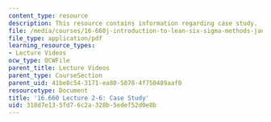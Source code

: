 ```yaml
---
content_type: resource
description: This resource contains information regarding case study.
file: /media/courses/16-660j-introduction-to-lean-six-sigma-methods-january-iap-2012/318d7e135fd76c2a328b5edef52d0e8b_MIT16_660JIAP12_2-6Case.pdf
file_type: application/pdf
learning_resource_types:
- Lecture Videos
ocw_type: OCWFile
parent_title: Lecture Videos
parent_type: CourseSection
parent_uid: 41be8c54-3171-ea80-5878-4f750489aaf0
resourcetype: Document
title: '16.660 Lecture 2-6: Case Study'
uid: 318d7e13-5fd7-6c2a-328b-5edef52d0e8b
---
```

